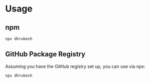 # Usage

## npm
```
npx dhrubesh
```

## GitHub Package Registry
Assuming you have the GitHub registry set up, you can use via npx:
```
npx dhrubesh
```